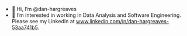 - 👋 Hi, I’m @dan-hargreaves
- 👀 I’m interested in 
  working in Data Analysis and Software Engineering.
Please see my LinkedIn at www.linkedin.com/in/dan-hargreaves-53aa741b5.

<!---
dan-hargreaves/dan-hargreaves is a ✨ special ✨ repository because its `README.md` (this file) appears on your GitHub profile.
You can click the Preview link to take a look at your changes.
--->
